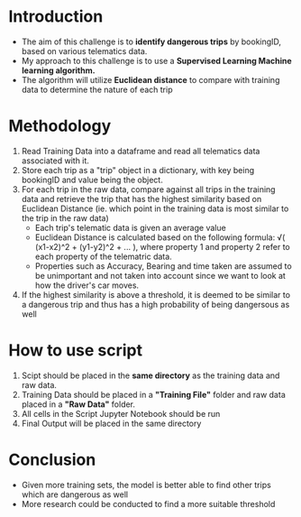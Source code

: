 # Introduction
<ul>
    <li>The aim of this challenge is to <b>identify dangerous trips</b> by bookingID, based on various telematics data. </li>
    <li>My approach to this challenge is to use a <b> Supervised Learning Machine learning algorithm.</b></li>
    <li>The algorithm will utilize <b>Euclidean distance</b> to compare with training data to determine the nature of each trip</li>
</ul>

# Methodology
<ol>
    <li>Read Training Data into a dataframe and read all telematics data associated with it.</li>
    <li>Store each trip as a "trip" object in a dictionary, with key being bookingID and value being the object.</li>
    <li>
        For each trip in the raw data, compare against all trips in the training data and retrieve the trip that has the highest similarity         based on Euclidean Distance (ie. which point in the training data is most similar to the trip in the raw data)
        <ul>
            <li>Each trip's telematic data is given an average value</li>
            <li>Euclidean Distance is calculated based on the following formula: √( (x1-x2)^2 + (y1-y2)^2 + ... ), where property 1 and property 2 refer to each property of the telematric data.</li>
            <li>Properties such as Accuracy, Bearing and time taken are assumed to be unimportant and not taken into account since we want to look at how the driver's car moves.</li>
        </ul>
    </li>
    <li>If the highest similarity is above a threshold, it is deemed to be similar to a dangerous trip and thus has a high probability of being dangersous as well</li>
</ol>

# How to use script
<ol>
    <li>Scipt should be placed in the <b>same directory</b> as the training data and raw data.</li>
    <li>Training Data should be placed in a <b>"Training File"</b> folder and raw data placed in a <b>"Raw Data"</b> folder.</li>
    <li>All cells in the Script Jupyter Notebook should be run</li>
    <li>Final Output will be placed in the same directory </li>
</ol>

# Conclusion
<ul>
    <li>Given more training sets, the model is better able to find other trips which are dangerous as well </li>
    <li>More research could be conducted to find a more suitable threshold </li>
</ul>
